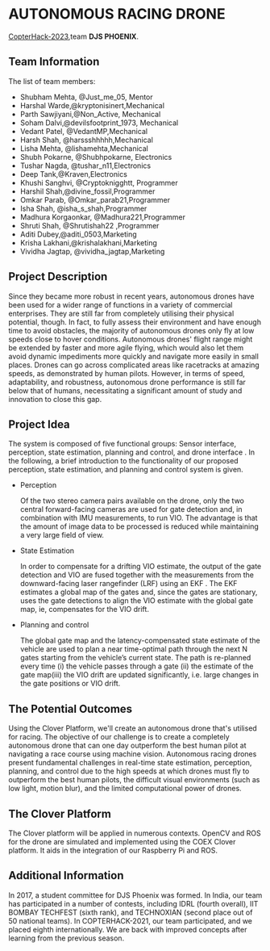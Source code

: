 # AUTONOMOUS RACING DRONE
[CopterHack-2023](copterhack2023.md),team **DJS PHOENIX**.

## Team Information

The list of team members:

* Shubham Mehta, @Just_me_05, Mentor
* Harshal Warde,@kryptonisinert,Mechanical
* Parth Sawjiyani,@Non_Active, Mechanical
* Soham Dalvi,@devilsfootprint_1973, Mechanical
* Vedant Patel, @VedantMP,Mechanical 
* Harsh Shah, @harssshhhhh,Mechanical
* Lisha Mehta, @lishamehta,Mechanical
* Shubh Pokarne, @Shubhpokarne, Electronics
* Tushar Nagda, @tushar_n11,Electronics
* Deep Tank,@Kraven,Electronics
* Khushi Sanghvi, @Cryptoknigghtt, Programmer
* Harshil Shah,@divine_fossil,Programmer
* Omkar Parab, @Omkar_parab21,Programmer
* Isha Shah, @isha_s_shah,Programmer
* Madhura Korgaonkar, @Madhura221,Programmer
* Shruti Shah, @Shrutishah22 ,Programmer
* Aditi Dubey,@aditi_0503,Marketing
* Krisha Lakhani,@krishalakhani,Marketing 
* Vividha Jagtap, @vividha_jagtap,Marketing




## Project Description
Since they became more robust in recent years, autonomous drones have been used for a wider range of functions in a variety of commercial enterprises. They are still far from completely utilising their physical potential, though. In fact, to fully assess their environment and have enough time to avoid obstacles, the majority of autonomous drones only fly at low speeds close to hover conditions. Autonomous drones' flight range might be extended by faster and more agile flying, which would also let them avoid dynamic impediments more quickly and navigate more easily in small places. Drones can go across complicated areas like racetracks at amazing speeds, as demonstrated by human pilots. However, in terms of speed, adaptability, and robustness, autonomous drone performance is still far below that of humans, necessitating a significant amount of study and innovation to close this gap.

## Project Idea

The system is composed of five functional groups: Sensor interface, perception, state estimation, planning and control, and drone interface . In the following, a brief introduction to the functionality of our proposed perception, state estimation, and planning and control system is given.

* Perception

    Of the two stereo camera pairs available on the drone, only the two central forward-facing cameras are used for gate detection  and, in combination with IMU measurements, to run VIO. The advantage is that the amount of image data to be processed is reduced while maintaining a very large field of view.

    
* State Estimation 

    In order to compensate for a drifting VIO estimate, the output of the gate detection and VIO are fused together with the measurements from the downward-facing laser rangefinder (LRF) using an EKF . The EKF estimates a global map of the gates and, since the gates are stationary, uses the gate detections to align the VIO estimate with the global gate map, ie, compensates for the VIO drift.

* Planning and control

    The global gate map and the latency-compensated state estimate of the vehicle are used to plan a near time-optimal path through the next N gates starting from the vehicle’s current state. The path is re-planned every time (i) the vehicle passes through a gate (ii) the estimate of the gate map(iii) the VIO drift are updated significantly, i.e. large changes in the gate positions or VIO drift.

     


## The Potential Outcomes
    
Using the Clover Platform, we'll create an autonomous drone that's utilised for racing. The objective of our challenge is to create a completely autonomous drone that can one day outperform the best human pilot at navigating a race course using machine vision. Autonomous racing drones present fundamental challenges in real-time state estimation, perception, planning, and control due to the high speeds at which drones must fly to outperform the best human pilots, the difficult visual environments (such as low light, motion blur), and the limited computational power of drones.
     


## The Clover Platform
The Clover platform will be applied in numerous contexts. OpenCV and ROS for the drone are simulated and implemented using the COEX Clover platform. It aids in the integration of our Raspberry Pi and ROS.


## Additional Information

In 2017, a student committee for DJS Phoenix was formed. In India, our team has participated in a number of contests, including IDRL (fourth overall), IIT BOMBAY TECHFEST (sixth rank), and TECHNOXIAN (second place out of 50 national teams).
    In COPTERHACK-2021, our team participated, and we placed eighth internationally. We are back with improved concepts after learning from the previous season.
    
